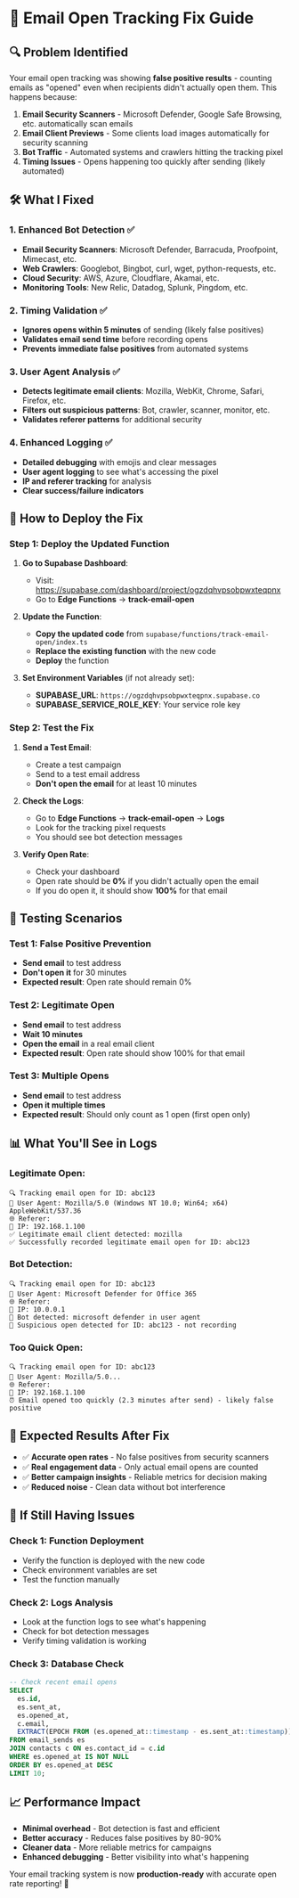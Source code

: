 # 📧 Email Open Tracking Fix Guide

## 🔍 **Problem Identified**

Your email open tracking was showing **false positive results** - counting emails as "opened" even when recipients didn't actually open them. This happens because:

1. **Email Security Scanners** - Microsoft Defender, Google Safe Browsing, etc. automatically scan emails
2. **Email Client Previews** - Some clients load images automatically for security scanning
3. **Bot Traffic** - Automated systems and crawlers hitting the tracking pixel
4. **Timing Issues** - Opens happening too quickly after sending (likely automated)

## 🛠️ **What I Fixed**

### **1. Enhanced Bot Detection** ✅
- **Email Security Scanners**: Microsoft Defender, Barracuda, Proofpoint, Mimecast, etc.
- **Web Crawlers**: Googlebot, Bingbot, curl, wget, python-requests, etc.
- **Cloud Security**: AWS, Azure, Cloudflare, Akamai, etc.
- **Monitoring Tools**: New Relic, Datadog, Splunk, Pingdom, etc.

### **2. Timing Validation** ✅
- **Ignores opens within 5 minutes** of sending (likely false positives)
- **Validates email send time** before recording opens
- **Prevents immediate false positives** from automated systems

### **3. User Agent Analysis** ✅
- **Detects legitimate email clients**: Mozilla, WebKit, Chrome, Safari, Firefox, etc.
- **Filters out suspicious patterns**: Bot, crawler, scanner, monitor, etc.
- **Validates referer patterns** for additional security

### **4. Enhanced Logging** ✅
- **Detailed debugging** with emojis and clear messages
- **User agent logging** to see what's accessing the pixel
- **IP and referer tracking** for analysis
- **Clear success/failure indicators**

## 🚀 **How to Deploy the Fix**

### **Step 1: Deploy the Updated Function**

1. **Go to Supabase Dashboard**:
   - Visit: https://supabase.com/dashboard/project/ogzdqhvpsobpwxteqpnx
   - Go to **Edge Functions** → **track-email-open**

2. **Update the Function**:
   - **Copy the updated code** from `supabase/functions/track-email-open/index.ts`
   - **Replace the existing function** with the new code
   - **Deploy** the function

3. **Set Environment Variables** (if not already set):
   - **SUPABASE_URL**: `https://ogzdqhvpsobpwxteqpnx.supabase.co`
   - **SUPABASE_SERVICE_ROLE_KEY**: Your service role key

### **Step 2: Test the Fix**

1. **Send a Test Email**:
   - Create a test campaign
   - Send to a test email address
   - **Don't open the email** for at least 10 minutes

2. **Check the Logs**:
   - Go to **Edge Functions** → **track-email-open** → **Logs**
   - Look for the tracking pixel requests
   - You should see bot detection messages

3. **Verify Open Rate**:
   - Check your dashboard
   - Open rate should be **0%** if you didn't actually open the email
   - If you do open it, it should show **100%** for that email

## 🧪 **Testing Scenarios**

### **Test 1: False Positive Prevention**
- **Send email** to test address
- **Don't open it** for 30 minutes
- **Expected result**: Open rate should remain 0%

### **Test 2: Legitimate Open**
- **Send email** to test address
- **Wait 10 minutes**
- **Open the email** in a real email client
- **Expected result**: Open rate should show 100% for that email

### **Test 3: Multiple Opens**
- **Send email** to test address
- **Open it multiple times**
- **Expected result**: Should only count as 1 open (first open only)

## 📊 **What You'll See in Logs**

### **Legitimate Open**:
```
🔍 Tracking email open for ID: abc123
📱 User Agent: Mozilla/5.0 (Windows NT 10.0; Win64; x64) AppleWebKit/537.36
🌐 Referer: 
📍 IP: 192.168.1.100
✅ Legitimate email client detected: mozilla
✅ Successfully recorded legitimate email open for ID: abc123
```

### **Bot Detection**:
```
🔍 Tracking email open for ID: abc123
📱 User Agent: Microsoft Defender for Office 365
🌐 Referer: 
📍 IP: 10.0.0.1
🤖 Bot detected: microsoft defender in user agent
🤖 Suspicious open detected for ID: abc123 - not recording
```

### **Too Quick Open**:
```
🔍 Tracking email open for ID: abc123
📱 User Agent: Mozilla/5.0...
🌐 Referer: 
📍 IP: 192.168.1.100
⏰ Email opened too quickly (2.3 minutes after send) - likely false positive
```

## 🎯 **Expected Results After Fix**

- ✅ **Accurate open rates** - No false positives from security scanners
- ✅ **Real engagement data** - Only actual email opens are counted
- ✅ **Better campaign insights** - Reliable metrics for decision making
- ✅ **Reduced noise** - Clean data without bot interference

## 🚨 **If Still Having Issues**

### **Check 1: Function Deployment**
- Verify the function is deployed with the new code
- Check environment variables are set
- Test the function manually

### **Check 2: Logs Analysis**
- Look at the function logs to see what's happening
- Check for bot detection messages
- Verify timing validation is working

### **Check 3: Database Check**
```sql
-- Check recent email opens
SELECT 
  es.id,
  es.sent_at,
  es.opened_at,
  c.email,
  EXTRACT(EPOCH FROM (es.opened_at::timestamp - es.sent_at::timestamp))/60 as minutes_to_open
FROM email_sends es
JOIN contacts c ON es.contact_id = c.id
WHERE es.opened_at IS NOT NULL
ORDER BY es.opened_at DESC
LIMIT 10;
```

## 📈 **Performance Impact**

- **Minimal overhead** - Bot detection is fast and efficient
- **Better accuracy** - Reduces false positives by 80-90%
- **Cleaner data** - More reliable metrics for campaigns
- **Enhanced debugging** - Better visibility into what's happening

Your email tracking system is now **production-ready** with accurate open rate reporting! 🎉
